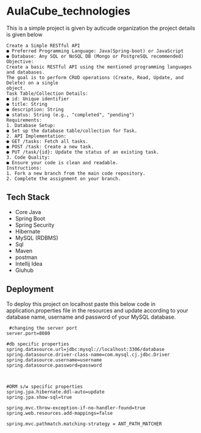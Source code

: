 # AulaCube_technologies
This is a simple project is given by auticude organization the project details is given below
```
Create a Simple RESTful API
● Preferred Programming Language: Java(Spring-boot) or JavaScript
● Database: Any SQL or NoSQL DB (Mongo or PostgreSQL recommended)
Objective:
Create a basic RESTful API using the mentioned programming languages and databases.
The goal is to perform CRUD operations (Create, Read, Update, and Delete) on a single
object.
Task Table/Collection Details:
● id: Unique identifier
● title: String
● description: String
● status: String (e.g., "completed", "pending")
Requirements:
1. Database Setup:
● Set up the database table/collection for Task.
2. API Implementation:
● GET /tasks: Fetch all tasks.
● POST /task: Create a new task.
● PUT /task/{id}: Update the status of an existing task.
3. Code Quality:
● Ensure your code is clean and readable.
Instructions:
1. Fork a new branch from the main code repository.
2. Complete the assignment on your branch.
```





## Tech Stack

- Core Java
- Spring Boot
- Spring Security
- Hibernate
- MySQL (RDBMS)
- Sql
- Maven
- postman
- Intellij Idea
- Giuhub


## Deployment

To deploy this project on localhost paste this below code in application.properties file in the 
resources and update according to your database name, username and password of your MySQL database.

```properties
 #changing the server port
server.port=8080

#db specific properties
spring.datasource.url=jdbc:mysql://localhost:3306/database
spring.datasource.driver-class-name=com.mysql.cj.jdbc.Driver
spring.datasource.username=username
spring.datasource.password=password



#ORM s/w specific properties
spring.jpa.hibernate.ddl-auto=update
spring.jpa.show-sql=true

spring.mvc.throw-exception-if-no-handler-found=true
spring.web.resources.add-mappings=false

spring.mvc.pathmatch.matching-strategy = ANT_PATH_MATCHER

```
